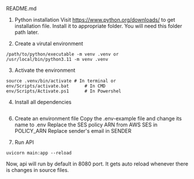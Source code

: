 README.md

1. Python installation
Visit https://www.python.org/downloads/ to get installation file. Install it to appropriate folder. You will need this folder path later.

2. Create a virutal environment
````shell
/path/to/python/executable -m venv .venv or
/usr/local/bin/python3.11 -m venv .venv
````

3. Activate the environment
````shell
source .venv/bin/activate # In terminal or 
env/Scripts/activate.bat      # In CMD
env/Scripts/Activate.ps1      # In Powershel
````
4. Install all dependencies
````pip install -r requirements.txt
````

6. Create an environment file
Copy the .env-example file and change its name to .env
Replace the SES policy ARN from AWS SES in POLICY_ARN
Replace sender's email in SENDER 

5. Run API
````shell
uvicorn main:app --reload
````

Now, api will run by default in 8080 port. It gets auto reload whenever there is changes in source files.